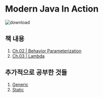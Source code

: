 Modern Java In Action
=====================
![download](https://github.com/twkwon0417/TIL/assets/91003152/586038cf-851f-4166-8a1c-45f941f31ad2)

책 내용
---------
1. <a href="https://github.com/twkwon0417/TIL/blob/main/Book/ModernJavaInAction/Ch.2.md" target="_blank"> Ch.02 | Behavior Parameterization </a>
2. <a href="https://github.com/twkwon0417/TIL/blob/main/Book/ModernJavaInAction/Ch3_Lambda.md" target="_blank"> Ch.03 | Lambda </a>

추가적으로 공부한 것들
------------------
1. <a href="https://github.com/twkwon0417/TIL/blob/main/Book/ModernJavaInAction/%3CGeneric%3E.md" target="_blank"> Generic </a>
2. <a href="https://github.com/twkwon0417/TIL/blob/main/Book/ModernJavaInAction/Static.md" target="_blank"> Static </a>

